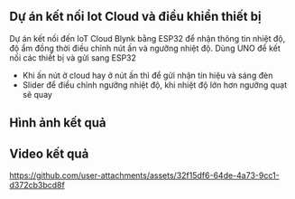 ## Dự án kết nối Iot Cloud và điều khiển thiết bị
Dự án kết nối đến IoT Cloud Blynk bằng ESP32 để nhận thông tin nhiệt độ, độ ẩm đồng thời điều chỉnh nút ấn và ngưỡng nhiệt độ. Dùng UNO để kết nối các thiết bị và gửi sang ESP32
- Khi ấn nút ở cloud hay ở nút ấn thì để gửi nhận tín hiệu và sáng đèn
- Slider để điều chỉnh ngưỡng nhiệt độ, khi nhiệt độ lớn hơn ngưỡng quạt sẽ quay
## Hình ảnh kết quả
## Video kết quả
https://github.com/user-attachments/assets/32f15df6-64de-4a73-9cc1-d372cb3bcd8f

